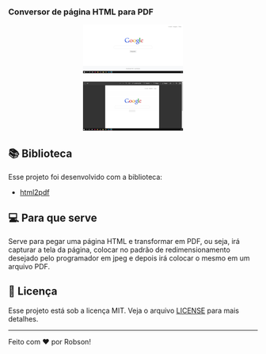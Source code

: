 <h3>Conversor de página HTML para PDF</h3>

<p align="center">
  <img alt="Tela" src=".github/Capturar1.PNG" width="40%">
</p>
<p align="center">
  <img alt="PDF" src=".github/Capturar2.PNG" width="40%">
</p>

## 📚 Biblioteca

Esse projeto foi desenvolvido com a biblioteca:

- [html2pdf](https://cdnjs.cloudflare.com/ajax/libs/html2pdf.js/0.9.2/html2pdf.bundle.js)

## 💻 Para que serve

Serve para pegar uma página HTML e transformar em PDF, ou seja, irá capturar a tela da página, colocar no padrão de redimensionamento desejado pelo programador em jpeg e depois irá colocar o mesmo em um arquivo PDF.

## :memo: Licença

Esse projeto está sob a licença MIT. Veja o arquivo [LICENSE](LICENSE.md) para mais detalhes.

---

Feito com ♥ por Robson!
